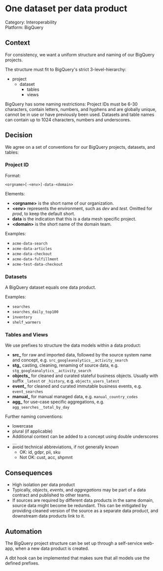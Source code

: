 # One dataset per data product

Category: Interoperability  
Platform: BigQuery

[//]: # (order:2)

## Context

For consistency, we want a uniform structure and naming of our BigQuery projects.

The structure must fit to BigQuery's strict 3-level-hierarchy:

- project
  - dataset
    - tables
    - views

BigQuery has some naming restrictions:
Project IDs must be 6-30 characters, contain letters, numbers, and hyphens and are globally unique, cannot be in use or have previously been used. Datasets and table names can contain up to 1024 characters, numbers and underscores.

## Decision

We agree on a set of conventions for our BigQuery projects, datasets, and tables:

### Project ID

Format:

`<orgname>[-<env>]-data-<domain>`

Elements:
- **&lt;orgname&gt;** is the short name of our organization.
- **&lt;env&gt;** represents the environment, such as _dev_ and _test_. Omitted for _prod_, to keep the default short.
- **data** is the indication that this is a data mesh specific project.
- **&lt;domain&gt;** is the short name of the domain team.

Examples:
- `acme-data-search`
- `acme-data-articles`
- `acme-data-checkout`
- `acme-data-fulfillment`
- `acme-test-data-checkout`


### Datasets

A BigQuery dataset equals one data product.

Examples:

- `searches`
- `searches_daily_top100`
- `inventory`
- `shelf_warmers`

### Tables and Views

We use prefixes to structure the data models within a data product:

- **src_** for raw and imported data, followed by the source system name and concept, e.g. `src_googleanalytics__activity_search`
- **stg_** casting, cleaning, renaming of source data, e.g. `stg_googleanalytics__activity_search`
- **objects_** for cleaned and curated stateful business objects. Usually with suffix `_latest` or `_history`, e.g. `objects_users_latest`
- **event_** for cleaned and curated immutable business events, e.g. `event_searches`
- **manual_** for manual managed data, e.g. `manual_country_codes`
- **agg_** for use-case specific aggregations, e.g. `agg_searches__total_by_day`

Further naming conventions:

- lowercase
- plural (if applicable)
- Additional context can be added to a concept using double underscores `__`
- avoid technical abbreviations, if not generally known
  - OK: id, gdpr, pii, sku
  - Not OK: cust, acc, shpmnt


## Consequences

- High isolation per data product
- Typically, _objects_, _events_, and _aggregations_ may be part of a data contract and published to other teams.
- If sources are required by different data products in the same domain, source data might become be redundant. This can be mitigated by providing cleaned version of the source as a separate data product, and downstream data products link to it. 

## Automation

The BigQuery project structure can be set up through a self-service web-app, when a new data product is created.

A dbt hook can be implemented that makes sure that all models use the defined prefixes.